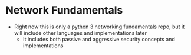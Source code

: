 # Network Fundamentals
* Right now this is only a python 3 networking fundamentals repo, but it will include other languages and implementations later
    * It includes both passive and aggressive security concepts and implementations
